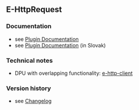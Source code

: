 E-HttpRequest
----------

### Documentation

* see [Plugin Documentation](./doc/About.md)
* see [Plugin Documentation](./doc/About_sk.md) (in Slovak)

### Technical notes

*  DPU with overlapping functionality: [e-http-client](https://github.com/tenforce/uv-dpu-e-http-client)

### Version history

* see [Changelog](./CHANGELOG.md)


